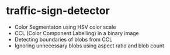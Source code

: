 # traffic-sign-detector

- Color Segmentaton using HSV color scale
- CCL (Color Component Labelling) in a binary image 
- Detecting boundaries of blobs from CCL
- Ignoring unnecessary blobs using aspect ratio and blob count
